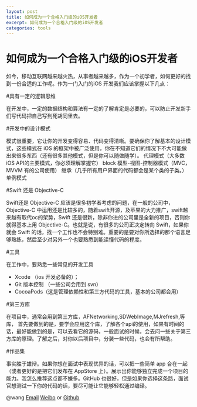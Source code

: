 ```yaml
---
layout: post
title: 如何成为一个合格入门级的iOS开发者
excerpt: 如何成为一个合格入门级的iOS开发者
categories: tools
---
```


# 如何成为一个合格入门级的iOS开发者

如今，移动互联网越来越火热，从事者越来越多，作为一个初学者，如何更好的找到一份合适的工作呢。作为一门入门的iOS 开发我们应该掌握以下几点：

#具有一定的逻辑思维

在开发中，一定的数据结构和算法有一定的了解肯定是必要的，可以防止开发新手们写代码把自己写到死胡同里去。

#开发中的设计模式

模式很重要，它让你的开发变得容易、代码变得清晰。要确保你了解基本的设计模式，这些模式在 iOS 的框架中被广泛使用，你在不知道它们的情况下不大可能做出来很多东西（还有很多其他模式，但是你可以随做随学）。
代理模式（大多数iOS API的主要模式，你必须理解掌握它）
block 
模型-视图-控制器模式（MVC，MVVM 有的公司使用）
继承（几乎所有用户界面的代码都会是某个类的子类。）
单例模式

#Swift 还是 Objective-C

Swift还是 Objective-C 应该是很多初学者考虑的问题，在一般的公司中，Objective-C 中运用还是比较多的，随着swift开源，及苹果的大力推广，swift越来越有取代oc的架势，Swift 还是很新，除非你进的公司里是全新的项目，否则你就得基本上用 Objective-C。也就是说，有很多的公司正决定转向 Swift，如果你就会 Swift 的话，找一个工作也不会特别难。重要的是要对你所选择的那个语言足够熟练，然后至少对另外一个也要熟悉到能读懂代码的程度。

#工具

在工作中，要熟悉一些常见的开发工具
* Xcode  （ios 开发必备的）；
* Git 版本控制 （一些公司会用到 svn）
* CocoaPods（这是管理依赖性和第三方代码的工具，基本的公司都会用）

#第三方库

在项目中，通常会用到第三方库，AFNetworking,SDWebImage,MJrefresh,等库，
首先要做到的是，要学会应用这个库，了解各个api的使用，如果有时间的话，最好能做到的是，可以去看它的源码，一般面试的时候，会去问一些关于第三方库的原理。了解之后，对你以后项目中，分装一些代码，也会有所帮助。

#作品集

事实胜于雄辩。如果你想在面试中表现优异的话，可以把一些简单 app 合在一起（或者更好的是把它们发布在 AppStore 上）。展示出你能够独立完成一个项目的能力。我怎么推荐这点都不嫌多。GitHub 也很好，但是如果你选择这条路，面试官想测试一下你的代码的话，要尽可能让它能够轻松通过编译。


@wang [Email](comeon90@sina.com) [Weibo](http://weibo.com/u/2153452912) or [Github](https://github.com/gogetaway)


